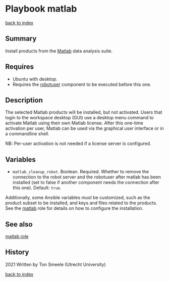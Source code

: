 # Playbook matlab
[back to index](../index.md#Playbooks)

## Summary
Install products from the [Matlab](https://nl.mathworks.com/) data analysis suite.

## Requires

- Ubuntu with desktop.
- Requires the [robotuser](./robotuser.md) component to be executed before this one.


## Description

The selected Matlab products will be installed, but not activated.  Users that login to the
workspace desktop (GUI) use a desktop menu command to activate Matlab using their own 
Matlab license. After this one-time activation per user, Matlab can be used via the
graphical user interface or in a commandline shell.

NB: Per-user activation is not needed if a license server is configured.

## Variables

- `matlab_cleanup_robot`. Boolean. Required. Whether to remove the connection to the robot server and the robotuser after matlab has been installed (set to false if another component needs the connection after this one). Default: `true`.

Additionally, some Ansible variables *must* be customized, such as the product subset to be installed, and keys and files related to the products. 
See the [matlab](../roles/matlab.md) role for details on how to configure
the installation.

## See also
[matlab role](../roles/matlab.md)

## History
2021 Written by Ton Smeele (Utrecht University)

[back to index](../index.md#Playbooks)
